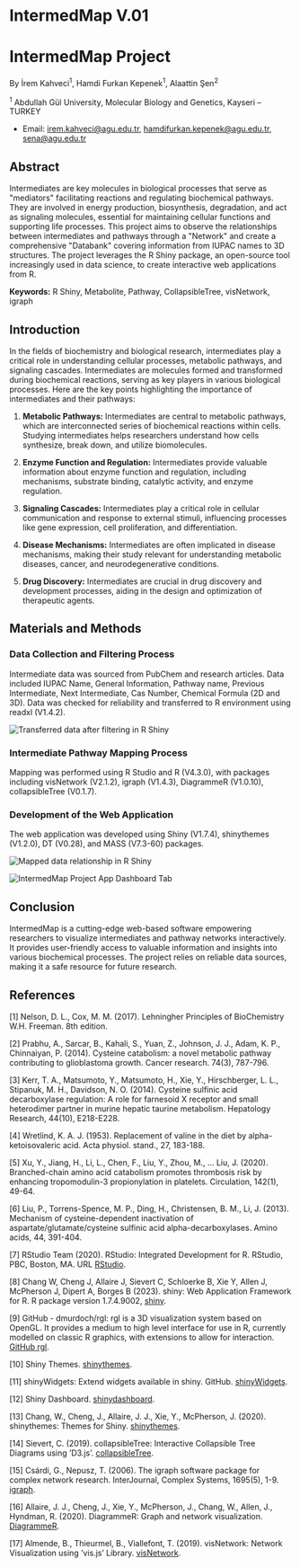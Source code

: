 # IntermedMap V.01

# IntermedMap Project
By İrem Kahveci<sup>1</sup>, Hamdi Furkan Kepenek<sup>1</sup>, Alaattin Şen<sup>2</sup>


<sup>1</sup> Abdullah Gül University, Molecular Biology and Genetics, Kayseri – TURKEY
- Email: irem.kahveci@agu.edu.tr, hamdifurkan.kepenek@agu.edu.tr, sena@agu.edu.tr

## Abstract

Intermediates are key molecules in biological processes that serve as "mediators" facilitating reactions and regulating biochemical pathways. They are involved in energy production, biosynthesis, degradation, and act as signaling molecules, essential for maintaining cellular functions and supporting life processes. This project aims to observe the relationships between intermediates and pathways through a "Network" and create a comprehensive "Databank" covering information from IUPAC names to 3D structures. The project leverages the R Shiny package, an open-source tool increasingly used in data science, to create interactive web applications from R.

**Keywords:** R Shiny, Metabolite, Pathway, CollapsibleTree, visNetwork, igraph

## Introduction

In the fields of biochemistry and biological research, intermediates play a critical role in understanding cellular processes, metabolic pathways, and signaling cascades. Intermediates are molecules formed and transformed during biochemical reactions, serving as key players in various biological processes. Here are the key points highlighting the importance of intermediates and their pathways:

1. **Metabolic Pathways:** Intermediates are central to metabolic pathways, which are interconnected series of biochemical reactions within cells. Studying intermediates helps researchers understand how cells synthesize, break down, and utilize biomolecules.

2. **Enzyme Function and Regulation:** Intermediates provide valuable information about enzyme function and regulation, including mechanisms, substrate binding, catalytic activity, and enzyme regulation.

3. **Signaling Cascades:** Intermediates play a critical role in cellular communication and response to external stimuli, influencing processes like gene expression, cell proliferation, and differentiation.

4. **Disease Mechanisms:** Intermediates are often implicated in disease mechanisms, making their study relevant for understanding metabolic diseases, cancer, and neurodegenerative conditions.

5. **Drug Discovery:** Intermediates are crucial in drug discovery and development processes, aiding in the design and optimization of therapeutic agents.

## Materials and Methods

### Data Collection and Filtering Process

Intermediate data was sourced from PubChem and research articles. Data included IUPAC Name, General Information, Pathway name, Previous Intermediate, Next Intermediate, Cas Number, Chemical Formula (2D and 3D). Data was checked for reliability and transferred to R environment using readxl (V1.4.2).

![Transferred data after filtering in R Shiny](link_to_image.png)

### Intermediate Pathway Mapping Process

Mapping was performed using R Studio and R (V4.3.0), with packages including visNetwork (V2.1.2), igraph (V1.4.3), DiagrammeR (V1.0.10), collapsibleTree (V0.1.7).

### Development of the Web Application

The web application was developed using Shiny (V1.7.4), shinythemes (V1.2.0), DT (V0.28), and MASS (V7.3-60) packages.

![Mapped data relationship in R Shiny](link_to_image.png)

![IntermedMap Project App Dashboard Tab](link_to_image.png)

## Conclusion

IntermedMap is a cutting-edge web-based software empowering researchers to visualize intermediates and pathway networks interactively. It provides user-friendly access to valuable information and insights into various biochemical processes. The project relies on reliable data sources, making it a safe resource for future research.

## References

[1] Nelson, D. L., Cox, M. M. (2017). Lehningher Principles of BioChemistry W.H. Freeman. 8th edition.

[2] Prabhu, A., Sarcar, B., Kahali, S., Yuan, Z., Johnson, J. J., Adam, K. P., Chinnaiyan, P. (2014). Cysteine catabolism: a novel metabolic pathway contributing to glioblastoma growth. Cancer research. 74(3), 787-796.

[3] Kerr, T. A., Matsumoto, Y., Matsumoto, H., Xie, Y., Hirschberger, L. L., Stipanuk, M. H., Davidson, N. O. (2014). Cysteine sulfinic acid decarboxylase regulation: A role for farnesoid X receptor and small heterodimer partner in murine hepatic taurine metabolism. Hepatology Research, 44(10), E218-E228.

[4] Wretlind, K. A. J. (1953). Replacement of valine in the diet by alpha-ketoisovaleric acid. Acta physiol. stand., 27, 183-188.

[5] Xu, Y., Jiang, H., Li, L., Chen, F., Liu, Y., Zhou, M., ... Liu, J. (2020). Branched-chain amino acid catabolism promotes thrombosis risk by enhancing tropomodulin-3 propionylation in platelets. Circulation, 142(1), 49-64.

[6] Liu, P., Torrens-Spence, M. P., Ding, H., Christensen, B. M., Li, J. (2013). Mechanism of cysteine-dependent inactivation of aspartate/glutamate/cysteine sulfinic acid alpha-decarboxylases. Amino acids, 44, 391-404.

[7] RStudio Team (2020). RStudio: Integrated Development for R. RStudio, PBC, Boston, MA. URL [RStudio](http://www.rstudio.com/).

[8] Chang W, Cheng J, Allaire J, Sievert C, Schloerke B, Xie Y, Allen J, McPherson J, Dipert A, Borges B (2023). shiny: Web Application Framework for R. R package version 1.7.4.9002, [shiny](https://shiny.rstudio.com/).

[9] GitHub - dmurdoch/rgl: rgl is a 3D visualization system based on OpenGL. It provides a medium to high level interface for use in R, currently modelled on classic R graphics, with extensions to allow for interaction. [GitHub rgl](https://github.com/dmurdoch/rgl).

[10] Shiny Themes. [shinythemes](https://rstudio.github.io/shinythemes/).

[11] shinyWidgets: Extend widgets available in shiny. GitHub. [shinyWidgets](https://github.com/dreamRs/shinyWidgets).

[12] Shiny Dashboard. [shinydashboard](https://rstudio.github.io/shinydashboard/).

[13] Chang, W., Cheng, J., Allaire, J. J., Xie, Y., McPherson, J. (2020). shinythemes: Themes for Shiny. [shinythemes](https://CRAN.R-project.org/package=shinythemes).

[14] Sievert, C. (2019). collapsibleTree: Interactive Collapsible Tree Diagrams using ’D3.js’. [collapsibleTree](https://CRAN.R-project.org/package=collapsibleTree).

[15] Csárdi, G., Nepusz, T. (2006). The igraph software package for complex network research. InterJournal, Complex Systems, 1695(5), 1-9. [igraph](https://igraph.org).

[16] Allaire, J. J., Cheng, J., Xie, Y., McPherson, J., Chang, W., Allen, J., Hyndman, R. (2020). DiagrammeR: Graph and network visualization. [DiagrammeR](https://CRAN.R-project.org/package=DiagrammeR).

[17] Almende, B., Thieurmel, B., Viallefont, T. (2019). visNetwork: Network Visualization using ’vis.js’ Library. [visNetwork](https://CRAN.R-project.org/package=visNetwork).
